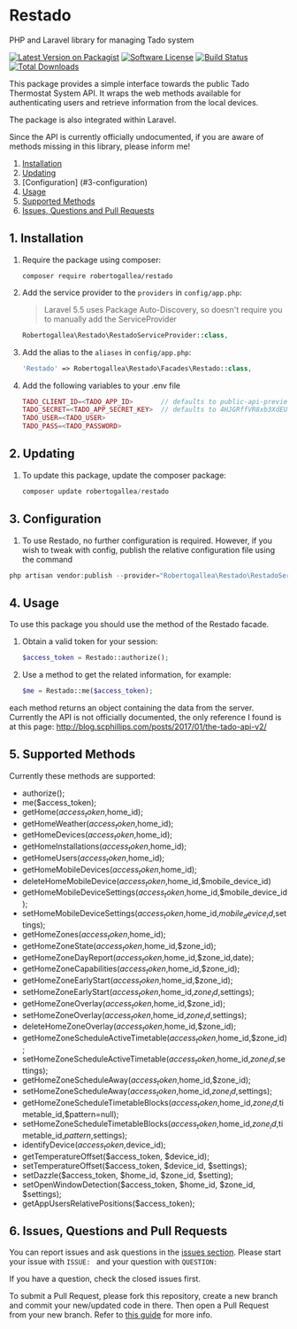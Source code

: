 # Restado
PHP and Laravel library for managing Tado system

[![Latest Version on Packagist](https://img.shields.io/packagist/v/robertogallea/restado.svg?style=flat-square)](https://packagist.org/packages/robertogallea/restado)
[![Software License](https://img.shields.io/badge/license-MIT-brightgreen.svg?style=flat-square)](LICENSE.md)
[![Build Status](https://img.shields.io/travis/jeroennoten/Laravel-AdminLTE/master.svg?style=flat-square)](https://travis-ci.org/jeroennoten/Laravel-AdminLTE)
[![Total Downloads](https://img.shields.io/packagist/dt/robertogallea/restado.svg?style=flat-square)](https://packagist.org/packages/robertogallea/restado)


This package provides a simple interface towards the public Tado Thermostat System API. It wraps the web methods available for authenticating users and retrieve information from the local devices. 

The package is also integrated within Laravel.

Since the API is currently officially undocumented, if you are aware of methods missing in this library, please inform me!


 1. [Installation](#1-installation)
 2. [Updating](#2-updating)
 3. [Configuration] (#3-configuration)
 4. [Usage](#4-usage)
 5. [Supported Methods](#5-supported-methods)
 6. [Issues, Questions and Pull Requests](#6-issues-questions-and-pull-requests)
 
 ## 1. Installation
 
 1. Require the package using composer:
 
     ```
     composer require robertogallea/restado
     ```
     
2. Add the service provider to the `providers` in `config/app.php`:

    > Laravel 5.5 uses Package Auto-Discovery, so doesn't require you to manually add the ServiceProvider

    ```php
    Robertogallea\Restado\RestadoServiceProvider::class,
    ```     
    
3. Add the alias to the `aliases` in `config/app.php`:
    
    ```php
    'Restado' => Robertogallea\Restado\Facades\Restado::class,    
    ```
    
4. Add the following variables to your .env file
    ```php
    TADO_CLIENT_ID=<TADO_APP_ID>       // defaults to public-api-preview
    TADO_SECRET=<TADO_APP_SECRET_KEY>  // defaults to 4HJGRffVR8xb3XdEUQpjgZ1VplJi6Xgw                                                      
    TADO_USER=<TADO_USER>
    TADO_PASS=<TADO_PASSWORD>  
    ```
    
    
## 2. Updating

1. To update this package,  update the composer package:

    ```php
    composer update robertogallea/restado
    ```    
    
## 3. Configuration
    
1. To use Restado, no further configuration is required. However, if you wish to tweak with config, publish the relative
 configuration file using the command

```php
php artisan vendor:publish --provider="Robertogallea\Restado\RestadoServiceProvider" --tag=config
```
    
## 4. Usage    
To use this package you should use the method of the Restado facade. 

1. Obtain a valid token for your session:

    ```php
    $access_token = Restado::authorize();
    ``` 
    
2. Use a method to get the related information, for example:
    
    ```php
    $me = Restado::me($access_token);
    ```     
    
each method returns an object containing the data from the server. Currently the API is not officially documented, the only reference I found is at this page: http://blog.scphillips.com/posts/2017/01/the-tado-api-v2/

 
## 5. Supported Methods
Currently these methods are supported:
- authorize();
- me($access_token);
- getHome($access_token,$home_id);
- getHomeWeather($access_token,$home_id);
- getHomeDevices($access_token,$home_id);
- getHomeInstallations($access_token,$home_id);
- getHomeUsers($access_token,$home_id);
- getHomeMobileDevices($access_token,$home_id);
- deleteHomeMobileDevice($access_token,$home_id,$mobile_device_id)
- getHomeMobileDeviceSettings($access_token,$home_id,$mobile_device_id);
- setHomeMobileDeviceSettings($access_token,$home_id,$mobile_device_id,$settings);
- getHomeZones($access_token,$home_id);
- getHomeZoneState($access_token,$home_id,$zone_id);
- getHomeZoneDayReport($access_token,$home_id,$zone_id,date);
- getHomeZoneCapabilities($access_token,$home_id,$zone_id);
- getHomeZoneEarlyStart($access_token,$home_id,$zone_id);
- setHomeZoneEarlyStart($access_token,$home_id,$zone_id,$settings);
- getHomeZoneOverlay($access_token,$home_id,$zone_id);
- setHomeZoneOverlay($access_token,$home_id,$zone_id,$settings);
- deleteHomeZoneOverlay($access_token,$home_id,$zone_id);
- getHomeZoneScheduleActiveTimetable($access_token,$home_id,$zone_id);
- setHomeZoneScheduleActiveTimetable($access_token,$home_id,$zone_id,$settings);
- getHomeZoneScheduleAway($access_token,$home_id,$zone_id);
- setHomeZoneScheduleAway($access_token,$home_id,$zone_id,$settings);
- getHomeZoneScheduleTimetableBlocks($access_token,$home_id,$zone_id,$timetable_id,$pattern=null);
- setHomeZoneScheduleTimetableBlocks($access_token,$home_id,$zone_id,$timetable_id,$pattern,$settings);
- identifyDevice($access_token,$device_id);        
- getTemperatureOffset($access_token, $device_id);
- setTemperatureOffset($access_token, $device_id, $settings);
- setDazzle($access_token, $home_id, $zone_id, $setting);
- setOpenWindowDetection($access_token, $home_id, $zone_id, $settings);
- getAppUsersRelativePositions($access_token);

## 6. Issues, Questions and Pull Requests

You can report issues and ask questions in the [issues section](https://github.com/robertogallea/restado/issues). Please start your issue with `ISSUE: ` and your question with `QUESTION: `

If you have a question, check the closed issues first.

To submit a Pull Request, please fork this repository, create a new branch and commit your new/updated code in there. Then open a Pull Request from your new branch. Refer to [this guide](https://help.github.com/articles/about-pull-requests/) for more info.